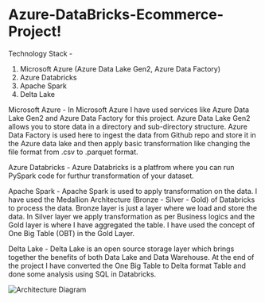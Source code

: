 # Azure-DataBricks-Ecommerce-Project!

Technology Stack - 
1. Microsoft Azure (Azure Data Lake Gen2, Azure Data Factory)
2. Azure Databricks
3. Apache Spark
4. Delta Lake

Microsoft Azure - 
In Microsoft Azure I have used services like Azure Data Lake Gen2 and Azure Data Factory for this project. Azure Data Lake Gen2 allows you to store data in a directory and sub-directory structure. Azure Data Factory is used here to ingest the data from Github repo and store it in the Azure data lake and then apply basic transformation like changing the file format from .csv to .parquet format.

Azure Databricks - 
Azure Databricks is a platfrom where you can run PySpark code for furthur transformation of your dataset.

Apache Spark - 
Apache Spark is used to apply transformation on the data. I have used the Medallion Architecture (Bronze - Silver - Gold) of Databricks to process the data. Bronze layer is just a layer where we load and store the data. In Silver layer we apply transformation as per Business logics and the Gold layer is where I have aggregated the table. I have used the concept of One Big Table (OBT) in the Gold Layer.

Delta Lake - 
Delta Lake is an open source storage layer which brings together the benefits of both Data Lake and Data Warehouse. At the end of the project I have converted the One Big Table to Delta format Table and done some analysis using SQL in Databricks.


![Architecture Diagram](https://github.com/user-attachments/assets/aa60b843-0bf8-4316-b825-8c69a0869108)
